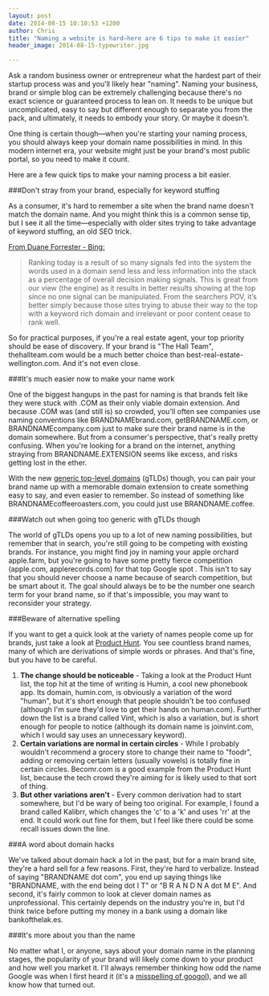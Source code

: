 ```yaml
---
layout: post
date: 2014-08-15 10:10:53 +1200
author: Chris
title: "Naming a website is hard—here are 6 tips to make it easier"
header_image: 2014-08-15-typewriter.jpg

---
```


<!-- excerpt -->

Ask a random business owner or entrepreneur what the hardest part of their startup process was and you'll likely hear "naming". Naming your business, brand or simple blog can be extremely challenging because there's no exact science or guaranteed process to lean on. It needs to be unique but uncomplicated, easy to say but different enough to separate you from the pack, and ultimately, it needs to embody your story. Or maybe it doesn't.

One thing is certain though—when you're starting your naming process, you should always keep your domain name possibilities in mind. In this modern internet era, your website might just be your brand's most public portal, so you need to make it count. 

Here are a few quick tips to make your naming process a bit easier. 

<!-- /excerpt -->

###Don't stray from your brand, especially for keyword stuffing

As a consumer, it's hard to remember a site when the brand name doesn't match the domain name. And you might think this is a common sense tip, but I see it all the time—especially with older sites trying to take advantage of keyword stuffing, an old SEO trick.

[From Duane Forrester - Bing:](http://blogs.bing.com/webmaster/2014/01/15/domain-name-importance-in-ranking/)

>Ranking today is a result of so many signals fed into the system the words used in a domain send less and less information into the stack as a percentage of overall decision making signals. This is great from our view (the engine) as it results in better results showing at the top since no one signal can be manipulated. From the searchers POV, it’s better simply because those sites trying to abuse their way to the top with a keyword rich domain and irrelevant or poor content cease to rank well.

So for practical purposes, if you're a real estate agent, your top priority should be ease of discovery. If your brand is "The Hall Team", thehallteam.com would be a much better choice than best-real-estate-wellington.com. And it's not even close.

###It's much easier now to make your name work

One of the biggest hangups in the past for naming is that brands felt like they were stuck with .COM as their only viable domain extension. And because .COM was (and still is) so crowded, you'll often see companies use naming conventions like BRANDNAMEbrand.com, getBRANDNAME.com, or BRANDNAMEcompany.com just to make sure their brand name is in the domain somewhere. But from a consumer's perspective, that's really pretty confusing. When you're looking for a brand on the internet, anything straying from BRANDNAME.EXTENSION seems like excess, and risks getting lost in the ether.

With the new [generic top-level domains](https://iwantmyname.com/domains/new-gtld-domain-extensions) (gTLDs) though, you can pair your brand name up with a memorable domain extension to create something easy to say, and even easier to remember. So instead of something like BRANDNAMEcoffeeroasters.com, you could just use BRANDNAME.coffee.

###Watch out when going too generic with gTLDs though

The world of gTLDs opens you up to a lot of new naming possibilities, but remember that in search, you're still going to be competing with existing brands. For instance, you might find joy in naming your apple orchard apple.farm, but you're going to have some pretty fierce competition (apple.com, applerecords.com) for that top Google spot . This isn't to say that you should never choose a name because of search competition, but be smart about it. The goal should always be to be the number one search term for your brand name, so if that's impossible, you may want to reconsider your strategy.

###Beware of alternative spelling

If you want to get a quick look at the variety of names people come up for brands, just take a look at [Product Hunt](http://www.producthunt.com/). You see countless brand names, many of which are derivations of simple words or phrases. And that's fine, but you have to be careful. 

1. **The change should be noticeable** - Taking a look at the Product Hunt list, the top hit at the time of writing is Humin, a cool new phonebook app. Its domain, humin.com, is obviously a variation of the word "human", but it's short enough that people shouldn't be too confused (although I'm sure they'd love to get their hands on human.com). Further down the list is a brand called Vint, which is also a variation, but is short enough for people to notice (although its domain name is joinvint.com, which I would say uses an unnecessary keyword).
2. **Certain variations are normal in certain circles** - While I probably wouldn't recommend a grocery store to change their name to "foodr", adding or removing certain letters (usually vowels) is totally fine in certain circles. Becomr.com is a good example from the Product Hunt list, because the tech crowd they're aiming for is likely used to that sort of thing. 
3. **But other variations aren't** - Every common derivation had to start somewhere, but I'd be wary of being too original. For example, I found a brand called Kalibrr, which changes the 'c' to a 'k' and uses 'rr' at the end. It could work out fine for them, but I feel like there could be some recall issues down the line.

###A word about domain hacks

We've talked about domain hack a lot in the past, but for a main brand site, they're a hard sell for a few reasons. First, they're hard to verbalize. Instead of saying "BRANDNAME dot com", you end up saying things like "BRANDNAME, with the end being dot I T" or "B R A N D N A dot M E". And second, it's fairly common to look at clever domain names as unprofessional. This certainly depends on the industry you're in, but I'd think twice before putting my money in a bank using a domain like bankofthelak.es. 


###It's more about you than the name

No matter what I, or anyone, says about your domain name in the planning stages, the popularity of your brand will likely come down to your product and how well you market it. I'll always remember thinking how odd the name Google was when I first heard it (it's a [misspelling of googol](https://graphics.stanford.edu/~dk/google_name_origin.html)), and we all know how that turned out.


